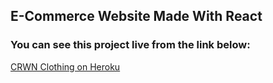 ## E-Commerce Website Made With React

### You can see this project live from the link below:

[CRWN Clothing on Heroku](http://crwn-market.herokuapp.com/)
